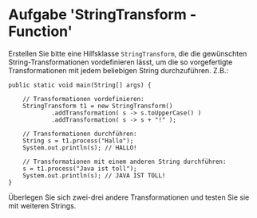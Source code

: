 # Aufgabe 'StringTransform - Function'

Erstellen Sie bitte eine Hilfsklasse `StringTransform`, die die gewünschten String-Transformationen vordefinieren lässt, um die so vorgefertigte Transformationen mit jedem beliebigen String durchzuführen. Z.B.:
   
	
	public static void main(String[] args) {
        
        // Transformationen vordefinieren:
        StringTransform t1 = new StringTransform()
                .addTransformation( s -> s.toUpperCase() )
                .addTransformation( s -> s + "!" );
        
        // Transformationen durchführen:
        String s = t1.process("Hallo");
        System.out.println(s); // HALLO!
        
        // Transformationen mit einem anderen String durchführen:
        s = t1.process("Java ist toll");
        System.out.println(s); // JAVA IST TOLL!
    }


Überlegen Sie sich zwei-drei andere Transformationen und testen Sie sie mit weiteren Strings. 